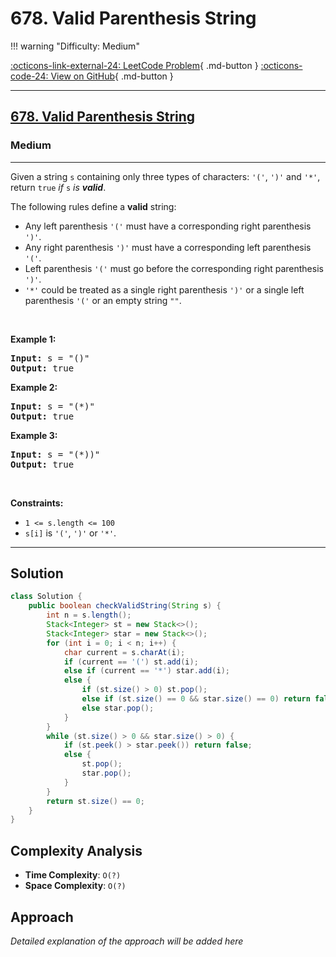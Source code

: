 # 678. Valid Parenthesis String

!!! warning "Difficulty: Medium"

[:octicons-link-external-24: LeetCode Problem](https://leetcode.com/problems/valid-parenthesis-string/){ .md-button }
[:octicons-code-24: View on GitHub](https://github.com/RAJ8664/Leetcode/tree/master/0678-valid-parenthesis-string){ .md-button }

---

<h2><a href="https://leetcode.com/problems/valid-parenthesis-string">678. Valid Parenthesis String</a></h2><h3>Medium</h3><hr><p>Given a string <code>s</code> containing only three types of characters: <code>&#39;(&#39;</code>, <code>&#39;)&#39;</code> and <code>&#39;*&#39;</code>, return <code>true</code> <em>if</em> <code>s</code> <em>is <strong>valid</strong></em>.</p>

<p>The following rules define a <strong>valid</strong> string:</p>

<ul>
	<li>Any left parenthesis <code>&#39;(&#39;</code> must have a corresponding right parenthesis <code>&#39;)&#39;</code>.</li>
	<li>Any right parenthesis <code>&#39;)&#39;</code> must have a corresponding left parenthesis <code>&#39;(&#39;</code>.</li>
	<li>Left parenthesis <code>&#39;(&#39;</code> must go before the corresponding right parenthesis <code>&#39;)&#39;</code>.</li>
	<li><code>&#39;*&#39;</code> could be treated as a single right parenthesis <code>&#39;)&#39;</code> or a single left parenthesis <code>&#39;(&#39;</code> or an empty string <code>&quot;&quot;</code>.</li>
</ul>

<p>&nbsp;</p>
<p><strong class="example">Example 1:</strong></p>
<pre><strong>Input:</strong> s = "()"
<strong>Output:</strong> true
</pre><p><strong class="example">Example 2:</strong></p>
<pre><strong>Input:</strong> s = "(*)"
<strong>Output:</strong> true
</pre><p><strong class="example">Example 3:</strong></p>
<pre><strong>Input:</strong> s = "(*))"
<strong>Output:</strong> true
</pre>
<p>&nbsp;</p>
<p><strong>Constraints:</strong></p>

<ul>
	<li><code>1 &lt;= s.length &lt;= 100</code></li>
	<li><code>s[i]</code> is <code>&#39;(&#39;</code>, <code>&#39;)&#39;</code> or <code>&#39;*&#39;</code>.</li>
</ul>


---

## Solution

```java
class Solution {
    public boolean checkValidString(String s) {
        int n = s.length();
        Stack<Integer> st = new Stack<>();
        Stack<Integer> star = new Stack<>();
        for (int i = 0; i < n; i++) {
            char current = s.charAt(i);
            if (current == '(') st.add(i);
            else if (current == '*') star.add(i);
            else {
                if (st.size() > 0) st.pop();
                else if (st.size() == 0 && star.size() == 0) return false;
                else star.pop();
            }
        }
        while (st.size() > 0 && star.size() > 0) {
            if (st.peek() > star.peek()) return false;
            else {
                st.pop();
                star.pop();
            }
        }
        return st.size() == 0;
    }
}
```

## Complexity Analysis

- **Time Complexity**: `O(?)`
- **Space Complexity**: `O(?)`

## Approach

*Detailed explanation of the approach will be added here*

